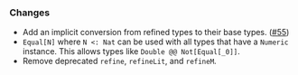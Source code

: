 ### Changes

* Add an implicit conversion from refined types to their base types. ([#55])
* `Equal[N]` where `N <: Nat` can be used with all types that have a
  `Numeric` instance. This allows types like `Double @@ Not[Equal[_0]]`.
* Remove deprecated `refine`, `refineLit`, and `refineM`.

[#55]: https://github.com/fthomas/refined/issues/55
